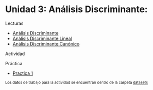 # Unidad 3: Análisis Discriminante:

Lecturas

- [Análisis Discriminante](2018_Análisis_Discriminante.pdf)
- [Análisis Discriminante Lineal](2018_Análisis_Discriminante_Lineal.pdf)
- [Análisis Discriminante Canónico](2018_Análisis_Discriminante_Canónico.pdf)

Actividad

Práctica
- [Practica 1](DISCRIMINANTE%20en%20R_2018.pdf)

<sup>Los datos de trabajo para la actividad se encuentran dentro de la carpeta [datasets](datasets)</sup>
